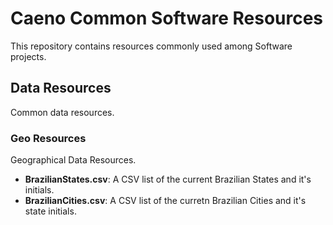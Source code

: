 # Caeno Common Software Resources
This repository contains resources commonly used among Software projects.

## Data Resources
Common data resources.

### Geo Resources
Geographical Data Resources.

* **BrazilianStates.csv**: A CSV list of the current Brazilian States and it's initials.
* **BrazilianCities.csv**: A CSV list of the curretn Brazilian Cities and it's state initials.